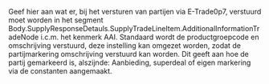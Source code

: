 Geef hier aan wat er, bij het versturen van partijen via E-Trade0p7, verstuurd moet worden in het segment Body.SupplyResponseDetauls.SupplyTradeLineItem.AdditionalInformationTradeNode i.c.m. het kenmerk AAI. Standaard wordt de productgroepcode en omschrijving verstuurd, deze instelling kan omgezet worden, zodat de partijmarkering omschrijving verstuurd kan worden. Dit geeft aan hoe de partij gemarkeerd is, alszijnde: Aanbieding, superdeal of eigen markering via de constanten aangemaakt.